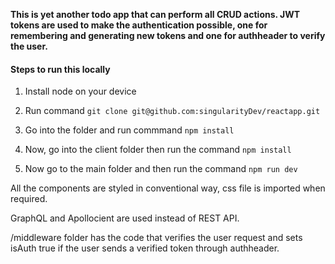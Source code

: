 **This is yet another todo app that can perform all CRUD actions. JWT tokens are used to make the authentication possible, one for remembering and generating new tokens and one for authheader to verify the user.**

#### Steps to run this locally

1. Install node on your device

2. Run command
   `git clone git@github.com:singularityDev/reactapp.git`
3. Go into the folder and run commmand
   `npm install`
4. Now, go into the client folder then run the command
   `npm install`
5. Now go to the main folder and then run the command
   `npm run dev`

All the components are styled in conventional way, css file is imported when required.

GraphQL and Apollocient are used instead of REST API.

/middleware folder has the code that verifies the user request and sets isAuth true if the user sends a verified token through authheader.
